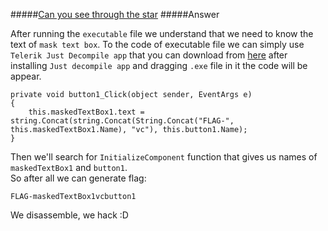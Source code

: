 #####[Can you see through the star](http://ringzer0team.com/challenges/110)
#####Answer

After running the `executable` file we understand that we need to know the text of `mask text box`. To the code of executable file we can simply use `Telerik Just Decompile app` that you can download from [here](http://www.telerik.com/products/decompiler.aspx) after installing `Just decompile app` and dragging `.exe` file in it the code will be appear.  
```
private void button1_Click(object sender, EventArgs e)
{
    this.maskedTextBox1.text = string.Concat(string.Concat(String.Concat("FLAG-", this.maskedTextBox1.Name), "vc"), this.button1.Name);
}
```
Then we'll search for `InitializeComponent` function that gives us names of `maskedTextBox1` and `button1`.  
So after all we can generate flag:
```
FLAG-maskedTextBox1vcbutton1
```

We disassemble, we hack :D
